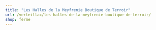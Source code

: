 ```yaml
---
title: "Les Halles de la Meyfrenie Boutique de Terroir"
url: /verteillac/les-halles-de-la-meyfrenie-boutique-de-terroir/
shop: ferme
---
```


